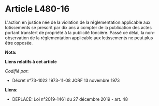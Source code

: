 # Article L480-16

L'action en justice née de la violation de la réglementation applicable aux lotissements se prescrit par dix ans à compter de
la publication des actes portant transfert de propriété à la publicité foncière. Passé ce délai, la non-observation de la
réglementation applicable aux lotissements ne peut plus être opposée.

**Nota:**



**Liens relatifs à cet article**

_Codifié par_:

  - Décret n°73-1022 1973-11-08 JORF 13 novembre 1973

**Liens**:

  - DEPLACE: Loi n°2019-1461 du 27 décembre 2019 - art. 48
